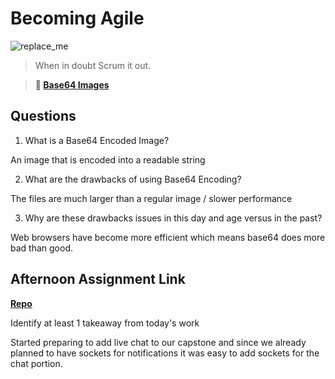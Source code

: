 # Becoming Agile

![replace_me](https://codeworks.blob.core.windows.net/public/assets/img/illustrations/placeholder.svg)

> When in doubt Scrum it out.

> **📖 [Base64 Images](https://codeworksacademy.com/fs-student-guide/resources/wk8-9/06-Base64)**

## Questions

1. What is a Base64 Encoded Image?

An image that is encoded into a readable string

2. What are the drawbacks of using Base64 Encoding?

The files are much larger than a regular image / slower performance

3. Why are these drawbacks issues in this day and age versus in the past?

Web browsers have become more efficient which means base64 does more bad than good.

## Afternoon Assignment Link

**[Repo](https://github.com/Jarrod-Payton/Good-Ol-Days)**

Identify at least 1 takeaway from today's work

Started preparing to add live chat to our capstone and since we already planned to have sockets for notifications it was easy to add sockets for the chat portion.